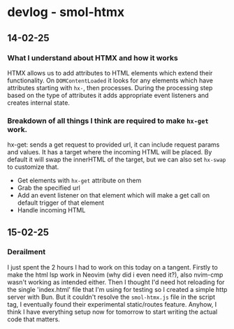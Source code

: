 # devlog - smol-htmx 

## 14-02-25

### What I understand about HTMX and how it works

HTMX allows us to add attributes to HTML elements which extend their functionality. On `DOMContentLoaded` it looks for
any elements which have attributes starting with `hx-`, then processes. During the processing step based on the type of
attributes it adds appropriate event listeners and creates internal state.

### Breakdown of all things I think are required to make `hx-get` work.

hx-get: sends a get request to provided url, it can include request params and values. It has a target where the
incoming HTML will be placed. By default it will swap the innerHTML of the target, but we can also set `hx-swap` to
customize that.

- Get elements with `hx-get` attribute on them
- Grab the specified url
- Add an event listener on that element which will make a get call on default trigger of that element
- Handle incoming HTML

## 15-02-25

### Derailment

I just spent the 2 hours I had to work on this today on a tangent. Firstly to make the html lsp work in Neovim (why did
i even need it?), also nvim-cmp wasn't working as intended either. Then I thought I'd need hot reloading for the single
'index.html' file that I'm using for testing so I created a simple http server with Bun. But it couldn't resolve the
`smol-htmx.js` file in the script tag, I eventually found their experimental static/routes feature. Anyhow, I think I
have everything setup now for tomorrow to start writing the actual code that matters.
